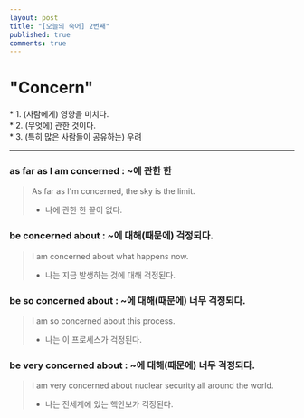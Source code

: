 ```yaml
---
layout: post
title: "[오늘의 숙어] 2번째"
published: true
comments: true
---
```


# "Concern"

<p class="message">
    * 1. (사람에게) 영향을 미치다. <br>
    * 2. (무엇에) 관한 것이다. <br>
    * 3. (특히 많은 사람들이 공유하는) 우려
</p>

---

### as far as I am concerned : ~에 관한 한

> As far as I'm concerned, the sky is the limit.
>
> - 나에 관한 한 끝이 없다.

### be concerned about : ~에 대해(때문에) 걱정되다.

> I am concerned about what happens now.
>
> - 나는 지금 발생하는 것에 대해 걱정된다.

### be so concerned about : ~에 대해(때문에) 너무 걱정되다.

> I am so concerned about this process.
>
> - 나는 이 프로세스가 걱정된다.

### be very concerned about : ~에 대해(때문에) 너무 걱정되다.

> I am very concerned about nuclear security all around the world.
>
> - 나는 전세계에 있는 핵안보가 걱정된다.
